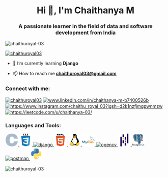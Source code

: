 <h1 align="center">Hi 👋, I'm Chaithanya M</h1>
<h3 align="center">A passionate learner in the field of data and software development from India</h3>

<p align="left"> <img src="https://komarev.com/ghpvc/?username=chaithuroyal-03&label=Profile%20views&color=0e75b6&style=flat" alt="chaithuroyal-03" /> </p>

<p align="left"> <a href="https://twitter.com/chaithuroyal03" target="blank"><img src="https://img.shields.io/twitter/follow/chaithuroyal03?logo=twitter&style=for-the-badge" alt="chaithuroyal03" /></a> </p>

- 🌱 I’m currently learning **Django**

- 📫 How to reach me **chaithuroyal03@gmail.com**

<h3 align="left">Connect with me:</h3>
<p align="left">
<a href="https://twitter.com/chaithuroyal03" target="blank"><img align="center" src="https://raw.githubusercontent.com/rahuldkjain/github-profile-readme-generator/master/src/images/icons/Social/twitter.svg" alt="chaithuroyal03" height="30" width="40" /></a>
<a href="https://linkedin.com/in/www.linkedin.com/in/chaithanya-m-b7400526b" target="blank"><img align="center" src="https://raw.githubusercontent.com/rahuldkjain/github-profile-readme-generator/master/src/images/icons/Social/linked-in-alt.svg" alt="www.linkedin.com/in/chaithanya-m-b7400526b" height="30" width="40" /></a>
<a href="https://instagram.com/https://www.instagram.com/chaithu_royal_03?igsh=d2k1nzfjmgpwnmzw" target="blank"><img align="center" src="https://raw.githubusercontent.com/rahuldkjain/github-profile-readme-generator/master/src/images/icons/Social/instagram.svg" alt="https://www.instagram.com/chaithu_royal_03?igsh=d2k1nzfjmgpwnmzw" height="30" width="40" /></a>
<a href="https://www.leetcode.com/https://leetcode.com/u/chaithanya-03/" target="blank"><img align="center" src="https://raw.githubusercontent.com/rahuldkjain/github-profile-readme-generator/master/src/images/icons/Social/leet-code.svg" alt="https://leetcode.com/u/chaithanya-03/" height="30" width="40" /></a>
</p>

<h3 align="left">Languages and Tools:</h3>
<p align="left"> <a href="https://www.cprogramming.com/" target="_blank" rel="noreferrer"> <img src="https://raw.githubusercontent.com/devicons/devicon/master/icons/c/c-original.svg" alt="c" width="40" height="40"/> </a> <a href="https://www.w3schools.com/css/" target="_blank" rel="noreferrer"> <img src="https://raw.githubusercontent.com/devicons/devicon/master/icons/css3/css3-original-wordmark.svg" alt="css3" width="40" height="40"/> </a> <a href="https://www.djangoproject.com/" target="_blank" rel="noreferrer"> <img src="https://cdn.worldvectorlogo.com/logos/django.svg" alt="django" width="40" height="40"/> </a> <a href="https://www.w3.org/html/" target="_blank" rel="noreferrer"> <img src="https://raw.githubusercontent.com/devicons/devicon/master/icons/html5/html5-original-wordmark.svg" alt="html5" width="40" height="40"/> </a> <a href="https://www.linux.org/" target="_blank" rel="noreferrer"> <img src="https://raw.githubusercontent.com/devicons/devicon/master/icons/linux/linux-original.svg" alt="linux" width="40" height="40"/> </a> <a href="https://www.mysql.com/" target="_blank" rel="noreferrer"> <img src="https://raw.githubusercontent.com/devicons/devicon/master/icons/mysql/mysql-original-wordmark.svg" alt="mysql" width="40" height="40"/> </a> <a href="https://opencv.org/" target="_blank" rel="noreferrer"> <img src="https://www.vectorlogo.zone/logos/opencv/opencv-icon.svg" alt="opencv" width="40" height="40"/> </a> <a href="https://pandas.pydata.org/" target="_blank" rel="noreferrer"> <img src="https://raw.githubusercontent.com/devicons/devicon/2ae2a900d2f041da66e950e4d48052658d850630/icons/pandas/pandas-original.svg" alt="pandas" width="40" height="40"/> </a> <a href="https://www.postgresql.org" target="_blank" rel="noreferrer"> <img src="https://raw.githubusercontent.com/devicons/devicon/master/icons/postgresql/postgresql-original-wordmark.svg" alt="postgresql" width="40" height="40"/> </a> <a href="https://postman.com" target="_blank" rel="noreferrer"> <img src="https://www.vectorlogo.zone/logos/getpostman/getpostman-icon.svg" alt="postman" width="40" height="40"/> </a> <a href="https://www.python.org" target="_blank" rel="noreferrer"> <img src="https://raw.githubusercontent.com/devicons/devicon/master/icons/python/python-original.svg" alt="python" width="40" height="40"/> </a> </p>

<p><img align="center" src="https://github-readme-stats.vercel.app/api/top-langs?username=chaithuroyal-03&show_icons=true&locale=en&layout=compact" alt="chaithuroyal-03" /></p>
